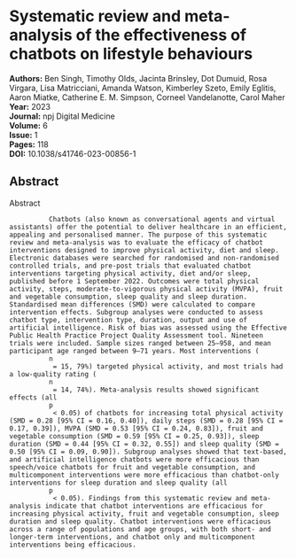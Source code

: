 # Systematic review and meta-analysis of the effectiveness of chatbots on lifestyle behaviours

**Authors:** Ben Singh, Timothy Olds, Jacinta Brinsley, Dot Dumuid, Rosa Virgara, Lisa Matricciani, Amanda Watson, Kimberley Szeto, Emily Eglitis, Aaron Miatke, Catherine E. M. Simpson, Corneel Vandelanotte, Carol Maher  
**Year:** 2023  
**Journal:** npj Digital Medicine  
**Volume:** 6  
**Issue:** 1  
**Pages:** 118  
**DOI:** 10.1038/s41746-023-00856-1  

## Abstract
Abstract
            
              Chatbots (also known as conversational agents and virtual assistants) offer the potential to deliver healthcare in an efficient, appealing and personalised manner. The purpose of this systematic review and meta-analysis was to evaluate the efficacy of chatbot interventions designed to improve physical activity, diet and sleep. Electronic databases were searched for randomised and non-randomised controlled trials, and pre-post trials that evaluated chatbot interventions targeting physical activity, diet and/or sleep, published before 1 September 2022. Outcomes were total physical activity, steps, moderate-to-vigorous physical activity (MVPA), fruit and vegetable consumption, sleep quality and sleep duration. Standardised mean differences (SMD) were calculated to compare intervention effects. Subgroup analyses were conducted to assess chatbot type, intervention type, duration, output and use of artificial intelligence. Risk of bias was assessed using the Effective Public Health Practice Project Quality Assessment tool. Nineteen trials were included. Sample sizes ranged between 25–958, and mean participant age ranged between 9–71 years. Most interventions (
              n
               = 15, 79%) targeted physical activity, and most trials had a low-quality rating (
              n
               = 14, 74%). Meta-analysis results showed significant effects (all
              p
               < 0.05) of chatbots for increasing total physical activity (SMD = 0.28 [95% CI = 0.16, 0.40]), daily steps (SMD = 0.28 [95% CI = 0.17, 0.39]), MVPA (SMD = 0.53 [95% CI = 0.24, 0.83]), fruit and vegetable consumption (SMD = 0.59 [95% CI = 0.25, 0.93]), sleep duration (SMD = 0.44 [95% CI = 0.32, 0.55]) and sleep quality (SMD = 0.50 [95% CI = 0.09, 0.90]). Subgroup analyses showed that text-based, and artificial intelligence chatbots were more efficacious than speech/voice chatbots for fruit and vegetable consumption, and multicomponent interventions were more efficacious than chatbot-only interventions for sleep duration and sleep quality (all
              p
               < 0.05). Findings from this systematic review and meta-analysis indicate that chatbot interventions are efficacious for increasing physical activity, fruit and vegetable consumption, sleep duration and sleep quality. Chatbot interventions were efficacious across a range of populations and age groups, with both short- and longer-term interventions, and chatbot only and multicomponent interventions being efficacious.

